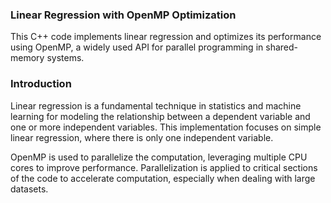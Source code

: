 ### Linear Regression with OpenMP Optimization
This C++ code implements linear regression and optimizes its performance using OpenMP, a widely used API for parallel programming in shared-memory systems.

### Introduction
Linear regression is a fundamental technique in statistics and machine learning for modeling the relationship between a dependent variable and one or more independent variables. This implementation focuses on simple linear regression, where there is only one independent variable.

OpenMP is used to parallelize the computation, leveraging multiple CPU cores to improve performance. Parallelization is applied to critical sections of the code to accelerate computation, especially when dealing with large datasets.

